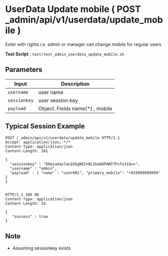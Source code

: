 # UserData Update mobile ( POST _admin/api/v1/userdata/update_mobile )

Exter with rights i.e. admin or manager can change mobile for regular users

**Test Script** : `test/test_admin_userdata_update_mobile.sh`

## Parameters

| Input | Description |
| ---- | ----------- |
| `username` | user name |
| `sessionkey` | user session key |
| `payload` | Object. Fields  name(*) , mobile |

## Typical Session Example

```
POST /_admin/api/v1/userdata/update_mobile HTTP/1.1
Accept: application/json, */*
Content-Type: application/json
Content-Length: 161

{
  "sessionkey" : "6Hqia6axlaLQZ6gNEIn8L5babDPANTfPsfu31Q==",
  "username" : "admin",
  "payload" : { "name" : "user001", "primary_mobile": "+919999999999" }
}


HTTP/1.1 200 OK
Content-Type: application/json
Content-Length: 16

{
   "success" : true
}
```

## Note

- Assuming sessionkey exists

